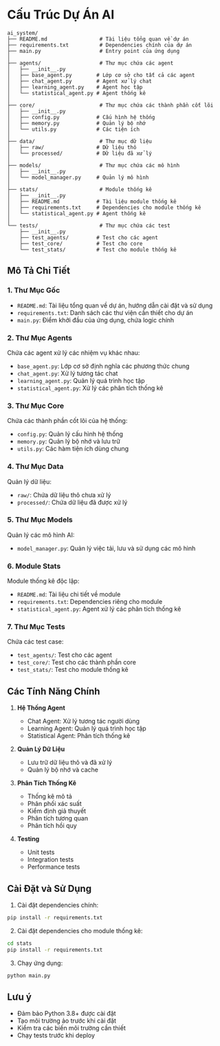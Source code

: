 # Cấu Trúc Dự Án AI

```
ai_system/
├── README.md                 # Tài liệu tổng quan về dự án
├── requirements.txt          # Dependencies chính của dự án
├── main.py                   # Entry point của ứng dụng
│
├── agents/                   # Thư mục chứa các agent
│   ├── __init__.py
│   ├── base_agent.py        # Lớp cơ sở cho tất cả các agent
│   ├── chat_agent.py        # Agent xử lý chat
│   ├── learning_agent.py    # Agent học tập
│   └── statistical_agent.py # Agent thống kê
│
├── core/                     # Thư mục chứa các thành phần cốt lõi
│   ├── __init__.py
│   ├── config.py            # Cấu hình hệ thống
│   ├── memory.py            # Quản lý bộ nhớ
│   └── utils.py             # Các tiện ích
│
├── data/                     # Thư mục dữ liệu
│   ├── raw/                 # Dữ liệu thô
│   └── processed/           # Dữ liệu đã xử lý
│
├── models/                   # Thư mục chứa các mô hình
│   ├── __init__.py
│   └── model_manager.py     # Quản lý mô hình
│
├── stats/                    # Module thống kê
│   ├── __init__.py
│   ├── README.md            # Tài liệu module thống kê
│   ├── requirements.txt     # Dependencies cho module thống kê
│   └── statistical_agent.py # Agent thống kê
│
└── tests/                    # Thư mục chứa các test
    ├── __init__.py
    ├── test_agents/         # Test cho các agent
    ├── test_core/           # Test cho core
    └── test_stats/          # Test cho module thống kê
```

## Mô Tả Chi Tiết

### 1. Thư Mục Gốc
- `README.md`: Tài liệu tổng quan về dự án, hướng dẫn cài đặt và sử dụng
- `requirements.txt`: Danh sách các thư viện cần thiết cho dự án
- `main.py`: Điểm khởi đầu của ứng dụng, chứa logic chính

### 2. Thư Mục Agents
Chứa các agent xử lý các nhiệm vụ khác nhau:
- `base_agent.py`: Lớp cơ sở định nghĩa các phương thức chung
- `chat_agent.py`: Xử lý tương tác chat
- `learning_agent.py`: Quản lý quá trình học tập
- `statistical_agent.py`: Xử lý các phân tích thống kê

### 3. Thư Mục Core
Chứa các thành phần cốt lõi của hệ thống:
- `config.py`: Quản lý cấu hình hệ thống
- `memory.py`: Quản lý bộ nhớ và lưu trữ
- `utils.py`: Các hàm tiện ích dùng chung

### 4. Thư Mục Data
Quản lý dữ liệu:
- `raw/`: Chứa dữ liệu thô chưa xử lý
- `processed/`: Chứa dữ liệu đã được xử lý

### 5. Thư Mục Models
Quản lý các mô hình AI:
- `model_manager.py`: Quản lý việc tải, lưu và sử dụng các mô hình

### 6. Module Stats
Module thống kê độc lập:
- `README.md`: Tài liệu chi tiết về module
- `requirements.txt`: Dependencies riêng cho module
- `statistical_agent.py`: Agent xử lý các phân tích thống kê

### 7. Thư Mục Tests
Chứa các test case:
- `test_agents/`: Test cho các agent
- `test_core/`: Test cho các thành phần core
- `test_stats/`: Test cho module thống kê

## Các Tính Năng Chính

1. **Hệ Thống Agent**
   - Chat Agent: Xử lý tương tác người dùng
   - Learning Agent: Quản lý quá trình học tập
   - Statistical Agent: Phân tích thống kê

2. **Quản Lý Dữ Liệu**
   - Lưu trữ dữ liệu thô và đã xử lý
   - Quản lý bộ nhớ và cache

3. **Phân Tích Thống Kê**
   - Thống kê mô tả
   - Phân phối xác suất
   - Kiểm định giả thuyết
   - Phân tích tương quan
   - Phân tích hồi quy

4. **Testing**
   - Unit tests
   - Integration tests
   - Performance tests

## Cài Đặt và Sử Dụng

1. Cài đặt dependencies chính:
```bash
pip install -r requirements.txt
```

2. Cài đặt dependencies cho module thống kê:
```bash
cd stats
pip install -r requirements.txt
```

3. Chạy ứng dụng:
```bash
python main.py
```

## Lưu ý
- Đảm bảo Python 3.8+ được cài đặt
- Tạo môi trường ảo trước khi cài đặt
- Kiểm tra các biến môi trường cần thiết
- Chạy tests trước khi deploy 
